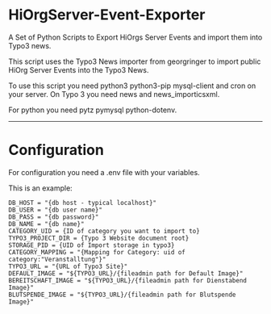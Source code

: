 # HiOrgServer-Event-Exporter
A Set of Python Scripts to Export HiOrgs Server Events and import them into Typo3 news.

This script uses the Typo3 News importer from georgringer to import public HiOrg Server Events into the Typo3 News.

To use this script you need python3 python3-pip mysql-client and cron on your server. On Typo 3 you need news and news_importicsxml.

For python you need pytz pymysql python-dotenv.

____
# Configuration

For configuration you need a .env file with your variables.

This is an example:
```
DB_HOST = "{db host - typical localhost}"
DB_USER = "{db user name}"
DB_PASS = "{db password}"
DB_NAME = "{db name}"
CATEGORY_UID = {ID of category you want to import to}
TYPO3_PROJECT_DIR = {Typo 3 Website document root}
STORAGE_PID = {UID of Import storage in typo3}
CATEGORY_MAPPING = "{Mapping for Category: uid of category:"Veranstalltung"}"
TYPO3_URL = "{URL of Typo3 Site}"
DEFAULT_IMAGE = "${TYPO3_URL}/{fileadmin path for Default Image}"
BEREITSCHAFT_IMAGE = "${TYPO3_URL}/{fileadmin path for Dienstabend Image}"
BLUTSPENDE_IMAGE = "${TYPO3_URL}/{fileadmin path for Blutspende Image}"

```
